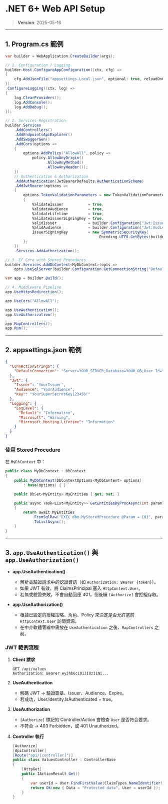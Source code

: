 # .NET 6+ Web API Setup

> **Version**: 2025-05-16

---

## 1. Program.cs 範例

```csharp
var builder = WebApplication.CreateBuilder(args);

// 1. Configuration / Logging
builder.Host.ConfigureAppConfiguration((ctx, cfg) =>
{
    cfg.AddJsonFile("appsettings.Local.json", optional: true, reloadOnChange: true);
})
.ConfigureLogging((ctx, log) =>
{
    log.ClearProviders();
    log.AddConsole();
    log.AddDebug();
});

// 2. Services Registration
builder.Services
    .AddControllers()
    .AddEndpointsApiExplorer()
    .AddSwaggerGen()
    .AddCors(options =>
    {
        options.AddPolicy("AllowAll", policy =>
            policy.AllowAnyOrigin()
                  .AllowAnyMethod()
                  .AllowAnyHeader());
    })
    // Authentication & Authorization
    .AddAuthentication(JwtBearerDefaults.AuthenticationScheme)
    .AddJwtBearer(options =>
    {
        options.TokenValidationParameters = new TokenValidationParameters
        {
            ValidateIssuer           = true,
            ValidateAudience         = true,
            ValidateLifetime         = true,
            ValidateIssuerSigningKey = true,
            ValidIssuer              = builder.Configuration["Jwt:Issuer"],
            ValidAudience            = builder.Configuration["Jwt:Audience"],
            IssuerSigningKey         = new SymmetricSecurityKey(
                                          Encoding.UTF8.GetBytes(builder.Configuration["Jwt:Key"]))
        };
    })
    .Services.AddAuthorization();

// 3. EF Core with Stored Procedures
builder.Services.AddDbContext<MyDbContext>(opts =>
    opts.UseSqlServer(builder.Configuration.GetConnectionString("DefaultConnection")));

var app = builder.Build();

// 4. Middleware Pipeline
app.UseHttpsRedirection();

app.UseCors("AllowAll");

app.UseAuthentication();
app.UseAuthorization();

app.MapControllers();
app.Run();
```

---

## 2. appsettings.json 範例

```json
{
  "ConnectionStrings": {
    "DefaultConnection": "Server=YOUR_SERVER;Database=YOUR_DB;User Id=YOUR_USER;Password=YOUR_PASSWORD;"
  },
  "Jwt": {
    "Issuer": "YourIssuer",
    "Audience": "YourAudience",
    "Key": "YourSuperSecretKey123456!"
  },
  "Logging": {
    "LogLevel": {
      "Default": "Information",
      "Microsoft": "Warning",
      "Microsoft.Hosting.Lifetime": "Information"
    }
  }
}
```

### 使用 Stored Procedure

在 `MyDbContext` 中：

```csharp
public class MyDbContext : DbContext
{
    public MyDbContext(DbContextOptions<MyDbContext> options)
        : base(options) { }

    public DbSet<MyEntity> MyEntities { get; set; }

    public async Task<List<MyEntity>> GetEntitiesByProcAsync(int param)
    {
        return await MyEntities
            .FromSqlRaw("EXEC dbo.MyStoredProcedure @Param = {0}", param)
            .ToListAsync();
    }
}
```

---

## 3. `app.UseAuthentication()` 與 `app.UseAuthorization()`

- **app.UseAuthentication()**  
  - 解析並驗證請求中的認證資訊（如 `Authorization: Bearer {token}`）。  
  - 如果 JWT 有效，將 ClaimsPrincipal 塞入 `HttpContext.User`。  
  - 若無或驗證失敗，不會自動回應 401，但後續 `[Authorize]` 會拒絕存取。

- **app.UseAuthorization()**  
  - 根據已設定的授權策略、角色、Policy 來決定是否允許當前 `HttpContext.User` 訪問資源。  
  - 在中介軟體管線中需放在 `UseAuthentication` 之後、`MapControllers` 之前。

### JWT 範例流程

1. **Client 請求**  
   ```
   GET /api/values
   Authorization: Bearer eyJhbGciOiJIUzI1Ni...
   ```

2. **UseAuthentication**  
   - 解碼 JWT → 驗證簽章、Issuer、Audience、Expire。  
   - 若成功，User.Identity.IsAuthenticated = true。

3. **UseAuthorization**  
   - `[Authorize]` 標記的 Controller/Action 會檢查 `User` 是否符合要求。  
   - 不符合 → 403 Forbidden，或 401 Unauthorized。

4. **Controller 執行**  
   ```csharp
   [Authorize]
   [ApiController]
   [Route("api/[controller]")]
   public class ValuesController : ControllerBase
   {
       [HttpGet]
       public IActionResult Get()
       {
           var userId = User.FindFirstValue(ClaimTypes.NameIdentifier);
           return Ok(new { Data = "Protected data", User = userId });
       }
   }
   ```
```
